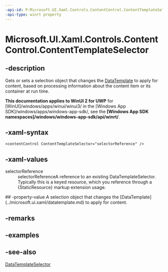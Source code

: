 ```yaml
---
-api-id: P:Microsoft.UI.Xaml.Controls.ContentControl.ContentTemplateSelector
-api-type: winrt property
---
```


<!-- Property syntax
public Windows.UI.Xaml.Controls.DataTemplateSelector ContentTemplateSelector { get;  set; }
-->

# Microsoft.UI.Xaml.Controls.ContentControl.ContentTemplateSelector

## -description
Gets or sets a selection object that changes the [DataTemplate](../microsoft.ui.xaml/datatemplate.md) to apply for content, based on processing information about the content item or its container at run time.

**This documentation applies to WinUI 2 for UWP** for [WinUI]/windows/apps/winui/winui3/ in the [Windows App SDK]/windows/apps/windows-app-sdk/, see the **[Windows App SDK namespaces]/windows/windows-app-sdk/api/winrt/**.

## -xaml-syntax
```xaml
<contentControl ContentTemplateSelector="selectorReference" />

```


## -xaml-values
<dl><dt>selectorReference</dt><dd>selectorReferenceA reference to an existing DataTemplateSelector. Typically this is a keyed resource, which you reference through a {StaticResource} markup extension usage.</dd>
</dl>
## -property-value
A selection object that changes the [DataTemplate](../microsoft.ui.xaml/datatemplate.md) to apply for content.

## -remarks

## -examples

## -see-also
[DataTemplateSelector](datatemplateselector.md)
